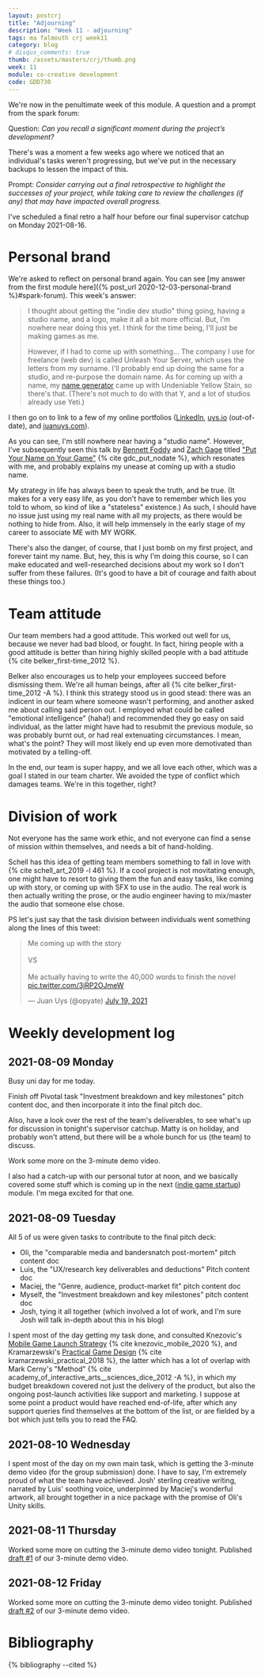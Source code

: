```yaml
---
layout: postcrj
title: "Adjourning"
description: "Week 11 - adjourning"
tags: ma falmouth crj week11 
category: blog
# disqus_comments: true
thumb: /assets/masters/crj/thumb.png
week: 11
module: co-creative development
code: GDD730
---
```


We're now in the penultimate week of this module. A question and a prompt from the spark forum:

Question: *Can you recall a significant moment during the project’s development?*

There's was a moment a few weeks ago where we noticed that an individual's tasks weren't progressing, but we've put in the necessary backups to lessen the impact of this.

Prompt: *Consider carrying out a final retrospective to highlight the successes of your project, while taking care to review the challenges (if any) that may have impacted overall progress.*

I've scheduled a final retro a half hour before our final supervisor catchup on Monday 2021-08-16.

# Personal brand

We're asked to reflect on personal brand again. You can see [my answer from the first module here]({% post_url 2020-12-03-personal-brand %}#spark-forum). This week's answer:

> I thought about getting the "indie dev studio" thing going, having a studio name, and a logo, make it all a bit more official. But, I'm nowhere near doing this yet. I think for the time being, I'll just be making games as me.
>
> However, if I had to come up with something... The company I use for freelance (web dev) is called Unleash Your Server, which uses the letters from my surname. I'll probably end up doing the same for a studio, and re-purpose the domain name. As for coming up with a name, my [name generator](https://juanuys.com/phrasegen/) came up with Undeniable Yellow Stain, so there's that. (There's not much to do with that Y, and a lot of studios already use Yeti.)

I then go on to link to a few of my online portfolios ([LinkedIn](https://www.linkedin.com/in/juan-m-uys/), [uys.io](https://uys.io/) (out-of-date), and [juanuys.com](https://juanuys.com/)).

As you can see, I'm still nowhere near having a "studio name". However, I've subsequently seen this talk by [Bennett Foddy](http://www.foddy.net/) and [Zach Gage](http://www.stfj.net/) titled ["Put Your Name on Your Game"](https://www.youtube.com/watch?v=N4UFC0y1tY0) {% cite gdc_put_nodate %}, which resonates with me, and probably explains my unease at coming up with a studio name.

My strategy in life has always been to speak the truth, and be true. (It makes for a very easy life, as you don't have to remember which lies you told to whom, so kind of like a "stateless" existence.) As such, I should have no issue just using my real name with all my projects, as there would be nothing to hide from. Also, it will help immensely in the early stage of my career to associate ME with MY WORK.

There's also the danger, of course, that I just bomb on my first project, and forever taint my name. But, hey, this is why I'm doing this course, so I can make educated and well-researched decisions about my work so I don't suffer from these failures. (It's good to have a bit of courage and faith about these things too.)

# Team attitude

Our team members had a good attitude. This worked out well for us, because we never had bad blood, or fought. In fact, hiring people with a good attitude is better than hiring highly skilled people with a bad attitude {% cite belker_first-time_2012 %}.

Belker also encourages us to help your employees succeed before dismissing them. We're all human beings, after all {% cite belker_first-time_2012 -A %}. I think this strategy stood us in good stead: there was an indicent in our team where someone wasn't performing, and another asked me about calling said person out. I employed what could be called "emotional intelligence" (haha!) and recommended they go easy on said individual, as the latter might have had to resubmit the previous module, so was probably burnt out, or had real extenuating circumstances. I mean, what's the point? They will most likely end up even more demotivated than motivated by a telling-off.

In the end, our team is super happy, and we all love each other, which was a goal I stated in our team charter. We avoided the type of conflict which damages teams. We're in this together, right?

# Division of work

Not everyone has the same work ethic, and not everyone can find a sense of mission within themselves, and needs a bit of hand-holding.

Schell has this idea of getting team members something to fall in love with {% cite schell_art_2019 -l 461 %}. If a cool project is not movitating enough, one might have to resort to giving them the fun and easy tasks, like coming up with story, or coming up with SFX to use in the audio.
The real work is then actually writing the prose, or the audio engineer having to mix/master the audio that someone else chose.

PS let's just say that the task division between individuals went something along the lines of this tweet:

<blockquote class="twitter-tweet"><p lang="en" dir="ltr">Me coming up with the story<br><br>VS<br><br>Me actually having to write the 40,000 words to finish the novel <a href="https://t.co/3jRP2OJmeW">pic.twitter.com/3jRP2OJmeW</a></p>&mdash; Juan Uys (@opyate) <a href="https://twitter.com/opyate/status/1417238080113856515?ref_src=twsrc%5Etfw">July 19, 2021</a></blockquote> <script async src="https://platform.twitter.com/widgets.js" charset="utf-8"></script> 

# Weekly development log

## 2021-08-09 Monday

Busy uni day for me today.

Finish off Pivotal task "Investment breakdown and key milestones" pitch content doc, and then incorporate it into the final pitch doc.

Also, have a look over the rest of the team's deliverables, to see what's up for discussion in tonight's supervisor catchup. Matty is on holiday, and probably won't attend, but there will be a whole bunch for us (the team) to discuss.

Work some more on the 3-minute demo video.

I also had a catch-up with our personal tutor at noon, and we basically covered some stuff which is coming up in the next ([indie game startup](https://falmouth.akarisoftware.com/index.cfm/page/module/moduleId/93555)) module. I'm mega excited for that one.

## 2021-08-09 Tuesday

All 5 of us were given tasks to contribute to the final pitch deck:
- Oli, the "comparable media and bandersnatch post-mortem" pitch content doc
- Luis, the "UX/research key deliverables and deductions" Pitch content doc
- Maciej, the "Genre, audience, product-market fit" pitch content doc
- Myself, the "Investment breakdown and key milestones" pitch content doc
- Josh, tying it all together (which involved a lot of work, and I'm sure Josh will talk in-depth about this in his blog)

I spent most of the day getting my task done, and consulted Knezovic's [Mobile Game Launch Strategy](https://www.blog.udonis.co/mobile-marketing/mobile-games/mobile-game-launch-strategy) {% cite knezovic_mobile_2020 %}, and Kramarzewski's [Practical Game Design](https://subscription.packtpub.com/book/game-development/9781787121799/1/ch01lvl1sec14/production-schedule-and-milestones) {% cite kramarzewski_practical_2018 %}, the latter which has a lot of overlap with Mark Cerny's "Method" {% cite academy_of_interactive_arts__sciences_dice_2012 -A %}, in which my budget breakdown covered not just the delivery of the product, but also the ongoing post-launch activities like support and marketing. I suppose at some point a product would have reached end-of-life, after which any support queries find themselves at the bottom of the list, or are fielded by a bot which just tells you to read the FAQ.

## 2021-08-10 Wednesday

I spent most of the day on my own main task, which is getting the 3-minute demo video (for the group submission) done. I have to say, I'm extremely proud of what the team have achieved. Josh' sterling creative writing, narrated by Luis' soothing voice, underpinned by Maciej's wonderful artwork, all brought together in a nice package with <span title="Sadly, Oli didn't get the to the Unity stuff, but his ideas sounded promising.">the promise</span> of Oli's Unity skills.

## 2021-08-11 Thursday

Worked some more on cutting the 3-minute demo video tonight.
Published [draft #1](https://youtu.be/PDktx7z5gZY) of our 3-minute demo video.

## 2021-08-12 Friday

Worked some more on cutting the 3-minute demo video tonight.
Published [draft #2](https://youtu.be/A8jWU-euRA8) of our 3-minute demo video.

# Bibliography

{% bibliography --cited %}

